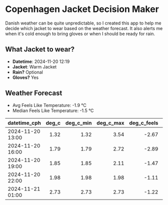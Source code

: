 
# Copenhagen Jacket Decision Maker

Danish weather can be quite unpredictable, so I created this app to help me decide which jacket to wear based on the weather forecast. 
It also alerts me when it's cold enough to bring gloves or when I should be ready for rain.

## What Jacket to wear?

- **Datetime**: 2024-11-20 12:19
- **Jacket**: Warm Jacket
- **Rain?** Optional
- **Gloves?** Yes

## Weather Forecast
- Avg Feels Like Temperature: -1.9 °C
- Median Feels Like Temperature: -1.5 °C

| datetime_cph     |   deg_c |   deg_c_min |   deg_c_max |   deg_c_feels | weather   | wind   | rain   |
|:-----------------|--------:|------------:|------------:|--------------:|:----------|:-------|:-------|
| 2024-11-20 13:00 |    1.32 |        1.32 |        3.54 |         -2.67 | Rain      | Low    | Low    |
| 2024-11-20 16:00 |    1.79 |        1.79 |        2.72 |         -2.89 | Clouds    | Medium | None   |
| 2024-11-20 19:00 |    1.85 |        1.85 |        2.11 |         -1.47 | Clouds    | Low    | None   |
| 2024-11-20 22:00 |    1.98 |        1.98 |        1.98 |         -1.11 | Snow      | Low    | None   |
| 2024-11-21 01:00 |    2.73 |        2.73 |        2.73 |         -1.22 | Snow      | Low    | None   |
        